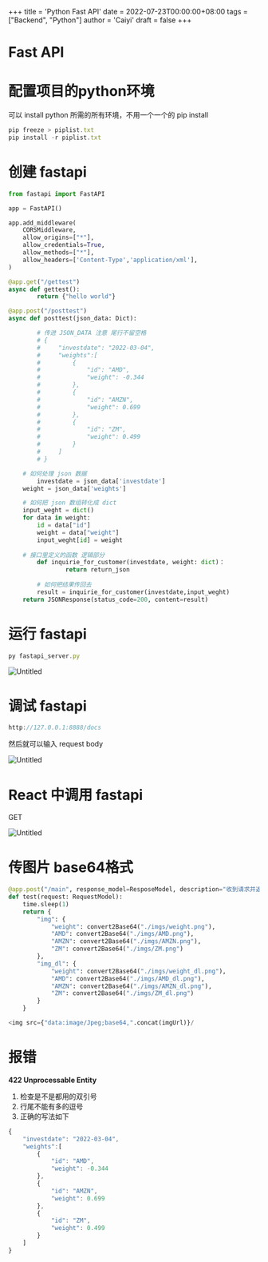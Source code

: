 +++
title = 'Python Fast API'
date = 2022-07-23T00:00:00+08:00
tags = ["Backend", "Python"]
author = 'Caiyi'
draft = false
+++



# Fast API

# 配置项目的python环境

可以 install python 所需的所有环境，不用一个一个的 pip install

```jsx
pip freeze > piplist.txt
pip install -r piplist.txt
```

# 创建 fastapi

```python
from fastapi import FastAPI

app = FastAPI()

app.add_middleware(
    CORSMiddleware,
    allow_origins=["*"],
    allow_credentials=True,
    allow_methods=["*"],
    allow_headers=['Content-Type','application/xml'],
)

@app.get("/gettest")
async def gettest():
		return {"hello world"}

@app.post("/posttest")
async def posttest(json_data: Dict):

		# 传进 JSON_DATA 注意 尾行不留空格
		# {
		#     "investdate": "2022-03-04",
		#     "weights":[
		#         {
		#             "id": "AMD",
		#             "weight": -0.344
		#         },
		#         {
		#             "id": "AMZN",
		#             "weight": 0.699
		#         },
		#         {
		#             "id": "ZM",
		#             "weight": 0.499
		#         }
		#     ]
		# }

    # 如何处理 json 数据
		investdate = json_data['investdate']
    weight = json_data['weights']

    # 如何把 json 数组转化成 dict
    input_weght = dict()
    for data in weight:
        id = data["id"]
        weight = data["weight"]
        input_weght[id] = weight
  
    # 接口里定义的函数 逻辑部分
		def inquirie_for_customer(investdate, weight: dict)：
				return return_json
		
		# 如何把结果传回去
		result = inquirie_for_customer(investdate,input_weght)
    return JSONResponse(status_code=200, content=result)
```

# 运行 fastapi

```jsx
py fastapi_server.py
```

![Untitled](Fast%20API%201118a2a5f576468f9ad750757fd02a1b/Untitled.png)

# 调试 fastapi

```jsx
http://127.0.0.1:8888/docs
```

然后就可以输入 request body

![Untitled](Fast%20API%201118a2a5f576468f9ad750757fd02a1b/Untitled%201.png)

# React 中调用 fastapi

GET

![Untitled](Fast%20API%201118a2a5f576468f9ad750757fd02a1b/Untitled%202.png)

# 传图片 base64格式

```python
@app.post("/main", response_model=ResposeModel, description="收到请求并返回图片数据(Base64格式)")
def test(request: RequestModel):
    time.sleep(1)
    return {
        "img": {
            "weight": convert2Base64("./imgs/weight.png"),
            "AMD": convert2Base64("./imgs/AMD.png"),
            "AMZN": convert2Base64("./imgs/AMZN.png"),
            "ZM": convert2Base64("./imgs/ZM.png")
        },
        "img_dl": {
            "weight": convert2Base64("./imgs/weight_dl.png"),
            "AMD": convert2Base64("./imgs/AMD_dl.png"),
            "AMZN": convert2Base64("./imgs/AMZN_dl.png"),
            "ZM": convert2Base64("./imgs/ZM_dl.png")
        }
    }
```

```python
<img src={"data:image/Jpeg;base64,".concat(imgUrl)}/
```

# 报错

**422 Unprocessable Entity**

1. 检查是不是都用的双引号
2. 行尾不能有多的逗号
3. 正确的写法如下

```jsx
{
    "investdate": "2022-03-04",
    "weights":[
        {
            "id": "AMD",
            "weight": -0.344
        },
        {
            "id": "AMZN",
            "weight": 0.699
        },
        {
            "id": "ZM",
            "weight": 0.499
        }
    ]
}
```